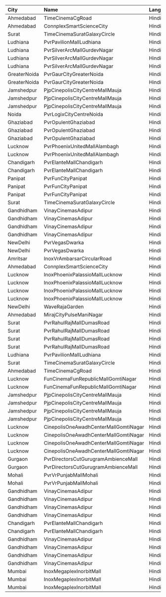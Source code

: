 | City         | Name                                  | Language |  Time | Type               |  Price | Capacity | Booked |
| :----------- | :------------------------------------ | :------- | ----: | :----------------- | -----: | -------: | -----: |
| Ahmedabad    | TimeCinemaCgRoad                      | Hindi    | 09:30 | Infinity1000       | 1,000₹ |       12 |      0 |
| Ahmedabad    | ConnplexSmartScienceCity              | Hindi    | 10:00 | TwoSeats1For2Admit |   300₹ |      100 |      0 |
| Surat        | TimeCinemaSuratGalaxyCircle           | Hindi    | 10:00 | Sofa180            |   180₹ |       34 |      0 |
| Ludhiana     | PvrPavilionMallLudhiana               | Hindi    | 11:00 | Classic            |   140₹ |       57 |      2 |
| Ludhiana     | PvrSilverArcMallGurdevNagar           | Hindi    | 11:00 | Recliner           |   300₹ |       16 |      0 |
| Ludhiana     | PvrSilverArcMallGurdevNagar           | Hindi    | 11:00 | Prime              |   180₹ |        8 |      0 |
| Ludhiana     | PvrSilverArcMallGurdevNagar           | Hindi    | 11:00 | Classic            |   140₹ |       93 |      0 |
| GreaterNoida | PvrGaurCityGreaterNoida               | Hindi    | 11:00 | Classic            |   160₹ |       50 |      0 |
| GreaterNoida | PvrGaurCityGreaterNoida               | Hindi    | 11:00 | Prime              |   190₹ |        7 |      0 |
| Jamshedpur   | PjpCinepolisCityCentreMallMauja       | Hindi    | 11:00 | Normal             |   150₹ |       13 |      0 |
| Jamshedpur   | PjpCinepolisCityCentreMallMauja       | Hindi    | 11:00 | Executive          |   150₹ |       13 |      0 |
| Jamshedpur   | PjpCinepolisCityCentreMallMauja       | Hindi    | 11:00 | Premium            |   150₹ |       34 |      0 |
| Noida        | PvrLogixCityCentreNoida               | Hindi    | 11:00 | Classic            |   165₹ |       47 |      8 |
| Ghaziabad    | PvrOpulentGhaziabad                   | Hindi    | 11:30 | Classic            |   140₹ |      286 |    143 |
| Ghaziabad    | PvrOpulentGhaziabad                   | Hindi    | 11:30 | Prime              |   170₹ |      120 |     60 |
| Ghaziabad    | PvrOpulentGhaziabad                   | Hindi    | 11:30 | Recliner           |   300₹ |       17 |      8 |
| Lucknow      | PvrPhoenixUnitedMallAlambagh          | Hindi    | 11:30 | Classic            |   120₹ |       76 |      0 |
| Lucknow      | PvrPhoenixUnitedMallAlambagh          | Hindi    | 11:30 | Prime              |   150₹ |        4 |      0 |
| Chandigarh   | PvrElanteMallChandigarh               | Hindi    | 12:05 | Classic            |   165₹ |       67 |      0 |
| Chandigarh   | PvrElanteMallChandigarh               | Hindi    | 12:05 | Recliner           |   507₹ |       26 |      1 |
| Panipat      | PvrFunCityPanipat                     | Hindi    | 12:30 | Classic            |   150₹ |       68 |     34 |
| Panipat      | PvrFunCityPanipat                     | Hindi    | 12:30 | Prime              |   160₹ |       82 |     47 |
| Panipat      | PvrFunCityPanipat                     | Hindi    | 12:30 | PrimePlus          |   210₹ |       12 |      2 |
| Surat        | TimeCinemaSuratGalaxyCircle           | Hindi    | 12:45 | Sofa220            |   220₹ |       34 |      0 |
| Gandhidham   | VinayCinemasAdipur                    | Hindi    | 13:30 | Diamond            |   160₹ |      100 |      0 |
| Gandhidham   | VinayCinemasAdipur                    | Hindi    | 13:30 | Gold               |    80₹ |       77 |      0 |
| Gandhidham   | VinayCinemasAdipur                    | Hindi    | 13:30 | Platinum           |   160₹ |       33 |      0 |
| Gandhidham   | VinayCinemasAdipur                    | Hindi    | 13:30 | Silver             |    80₹ |       41 |      0 |
| NewDelhi     | PvrVegasDwarka                        | Hindi    | 15:00 | Prime              |   345₹ |       44 |     10 |
| NewDelhi     | PvrVegasDwarka                        | Hindi    | 15:00 | Classic            |   295₹ |       54 |      2 |
| Amritsar     | InoxVrAmbarsarCircularRoad            | Hindi    | 15:05 | Normal             |   112₹ |      163 |      0 |
| Ahmedabad    | ConnplexSmartScienceCity              | Hindi    | 15:15 | TwoSeats1For2Admit |   500₹ |      100 |      0 |
| Lucknow      | InoxPhoenixPalassioMallLucknow        | Hindi    | 15:15 | RoyaleRecliners    |   300₹ |        5 |      0 |
| Lucknow      | InoxPhoenixPalassioMallLucknow        | Hindi    | 15:15 | Royale             |   150₹ |       29 |      0 |
| Lucknow      | InoxPhoenixPalassioMallLucknow        | Hindi    | 15:15 | Club               |   130₹ |       60 |      0 |
| Lucknow      | InoxPhoenixPalassioMallLucknow        | Hindi    | 15:15 | Executive          |   130₹ |       14 |      0 |
| NewDelhi     | WaveRajaGarden                        | Hindi    | 15:15 | Classic            |   180₹ |       71 |      4 |
| Ahmedabad    | MirajCityPulseManiNagar               | Hindi    | 15:20 | Gold               |   100₹ |       24 |      0 |
| Surat        | PvrRahulRajMallDumasRoad              | Hindi    | 15:45 | Recliner           |   320₹ |       24 |      5 |
| Surat        | PvrRahulRajMallDumasRoad              | Hindi    | 15:45 | Prime              |   160₹ |       87 |     19 |
| Surat        | PvrRahulRajMallDumasRoad              | Hindi    | 15:45 | Classic            |   130₹ |       30 |      0 |
| Surat        | PvrRahulRajMallDumasRoad              | Hindi    | 15:45 | ClassicPlus        |   140₹ |       30 |      2 |
| Ludhiana     | PvrPavilionMallLudhiana               | Hindi    | 16:15 | Classic            |   190₹ |       57 |      2 |
| Surat        | TimeCinemaSuratGalaxyCircle           | Hindi    | 16:30 | Infinity350        |   350₹ |       22 |      0 |
| Ahmedabad    | TimeCinemaCgRoad                      | Hindi    | 16:35 | Standard240        |   240₹ |       84 |      0 |
| Lucknow      | FunCinemaFunRepublicMallGomtiNagar    | Hindi    | 17:00 | Normal             |   120₹ |       57 |      0 |
| Lucknow      | FunCinemaFunRepublicMallGomtiNagar    | Hindi    | 17:00 | Executive          |   120₹ |       83 |     13 |
| Jamshedpur   | PjpCinepolisCityCentreMallMauja       | Hindi    | 17:50 | Normal             |   160₹ |       14 |      0 |
| Jamshedpur   | PjpCinepolisCityCentreMallMauja       | Hindi    | 17:50 | Executive          |   180₹ |       29 |      0 |
| Jamshedpur   | PjpCinepolisCityCentreMallMauja       | Hindi    | 17:50 | Premium            |   200₹ |       39 |      0 |
| Jamshedpur   | PjpCinepolisCityCentreMallMauja       | Hindi    | 17:50 | Vip                |   400₹ |        6 |      0 |
| Lucknow      | CinepolisOneAwadhCenterMallGomtiNagar | Hindi    | 18:10 | Normal             |   140₹ |       14 |      0 |
| Lucknow      | CinepolisOneAwadhCenterMallGomtiNagar | Hindi    | 18:10 | Executive          |   140₹ |       48 |      0 |
| Lucknow      | CinepolisOneAwadhCenterMallGomtiNagar | Hindi    | 18:10 | Premium            |   140₹ |       27 |      2 |
| Lucknow      | CinepolisOneAwadhCenterMallGomtiNagar | Hindi    | 18:10 | Vip                |   400₹ |       10 |      2 |
| Gurgaon      | PvrDirectorsCutGurugramAmbienceMall   | Hindi    | 18:25 | Platinum           |   600₹ |       20 |      0 |
| Gurgaon      | PvrDirectorsCutGurugramAmbienceMall   | Hindi    | 18:25 | PlatinumSuperior   |   600₹ |        8 |      0 |
| Mohali       | PvrVrPunjabMallMohali                 | Hindi    | 19:00 | Classic            |   190₹ |       79 |      2 |
| Mohali       | PvrVrPunjabMallMohali                 | Hindi    | 19:00 | Prime              |   220₹ |       42 |      0 |
| Gandhidham   | VinayCinemasAdipur                    | Hindi    | 19:15 | Diamond            |   160₹ |      100 |      0 |
| Gandhidham   | VinayCinemasAdipur                    | Hindi    | 19:15 | Gold               |    80₹ |       77 |      0 |
| Gandhidham   | VinayCinemasAdipur                    | Hindi    | 19:15 | Platinum           |   160₹ |       35 |      0 |
| Gandhidham   | VinayCinemasAdipur                    | Hindi    | 19:15 | Silver             |    80₹ |       41 |      0 |
| Chandigarh   | PvrElanteMallChandigarh               | Hindi    | 21:35 | Classic            |   165₹ |       67 |      3 |
| Chandigarh   | PvrElanteMallChandigarh               | Hindi    | 21:35 | Recliner           |   507₹ |       26 |      2 |
| Gandhidham   | VinayCinemasAdipur                    | Hindi    | 21:45 | Diamond            |   160₹ |      100 |      0 |
| Gandhidham   | VinayCinemasAdipur                    | Hindi    | 21:45 | Gold               |    80₹ |       77 |      0 |
| Gandhidham   | VinayCinemasAdipur                    | Hindi    | 21:45 | Platinum           |   160₹ |       35 |      0 |
| Gandhidham   | VinayCinemasAdipur                    | Hindi    | 21:45 | Silver             |    80₹ |       41 |      0 |
| Mumbai       | InoxMegaplexInorbitMall               | Hindi    | 22:00 | Executive          |   150₹ |       17 |      0 |
| Mumbai       | InoxMegaplexInorbitMall               | Hindi    | 22:00 | Premiere           |   150₹ |       62 |      0 |
| Mumbai       | InoxMegaplexInorbitMall               | Hindi    | 22:00 | Silver             |   150₹ |       36 |      0 |